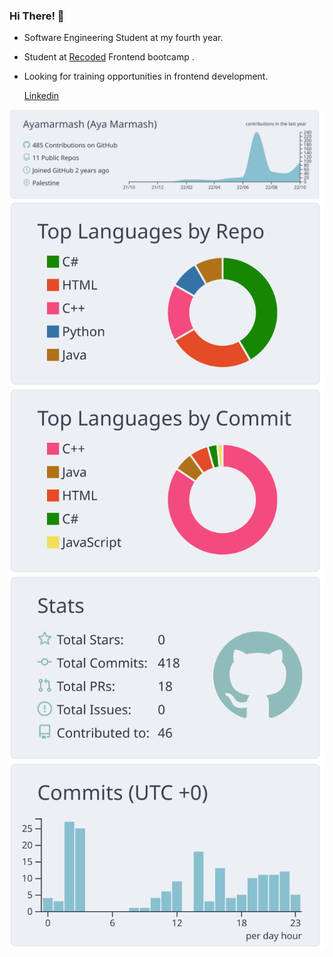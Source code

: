 ### Hi There! 👋



- Software Engineering Student at my fourth year.
- Student at [Recoded](https://www.re-coded.com) Frontend bootcamp .
- Looking for training opportunities in frontend development.

   [Linkedin](https://www.linkedin.com/in/aya-marmash-b63294191/)

[![](https://raw.githubusercontent.com/Ayamarmash/Ayamarmash/master/profile-summary-card-output/nord_bright/0-profile-details.svg)](https://github.com/vn7n24fzkq/github-profile-summary-cards)
[![](https://raw.githubusercontent.com/Ayamarmash/Ayamarmash/master/profile-summary-card-output/nord_bright/1-repos-per-language.svg)](https://github.com/vn7n24fzkq/github-profile-summary-cards) [![](https://raw.githubusercontent.com/Ayamarmash/Ayamarmash/master/profile-summary-card-output/nord_bright/2-most-commit-language.svg)](https://github.com/vn7n24fzkq/github-profile-summary-cards)
[![](https://raw.githubusercontent.com/Ayamarmash/Ayamarmash/master/profile-summary-card-output/nord_bright/3-stats.svg)](https://github.com/vn7n24fzkq/github-profile-summary-cards) [![](https://raw.githubusercontent.com/Ayamarmash/Ayamarmash/master/profile-summary-card-output/nord_bright/4-productive-time.svg)](https://github.com/vn7n24fzkq/github-profile-summary-cards)
